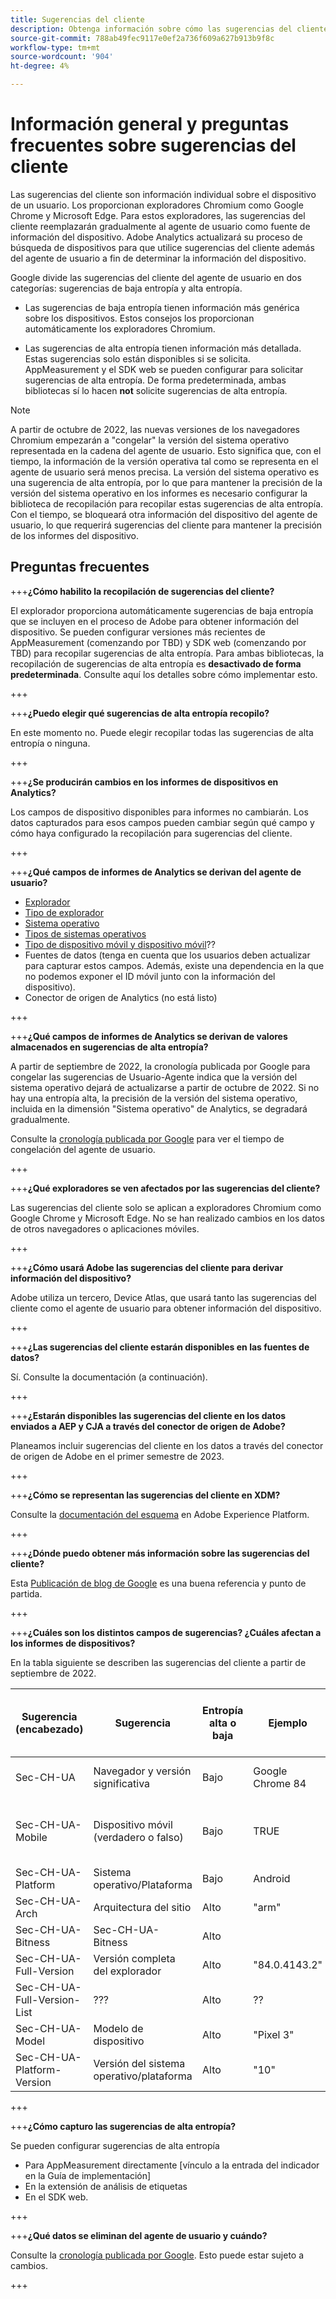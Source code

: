 ```yaml
---
title: Sugerencias del cliente
description: Obtenga información sobre cómo las sugerencias del cliente reemplazarán gradualmente al agente de usuario como fuente de información del dispositivo.
source-git-commit: 788ab49fec9117e0ef2a736f609a627b913b9f8c
workflow-type: tm+mt
source-wordcount: '904'
ht-degree: 4%

---
```



# Información general y preguntas frecuentes sobre sugerencias del cliente

Las sugerencias del cliente son información individual sobre el dispositivo de un usuario. Los proporcionan exploradores Chromium como Google Chrome y Microsoft Edge. Para estos exploradores, las sugerencias del cliente reemplazarán gradualmente al agente de usuario como fuente de información del dispositivo. Adobe Analytics actualizará su proceso de búsqueda de dispositivos para que utilice sugerencias del cliente además del agente de usuario a fin de determinar la información del dispositivo.

Google divide las sugerencias del cliente del agente de usuario en dos categorías: sugerencias de baja entropía y alta entropía.

* Las sugerencias de baja entropía tienen información más genérica sobre los dispositivos. Estos consejos los proporcionan automáticamente los exploradores Chromium.

* Las sugerencias de alta entropía tienen información más detallada. Estas sugerencias solo están disponibles si se solicita. AppMeasurement y el SDK web se pueden configurar para solicitar sugerencias de alta entropía. De forma predeterminada, ambas bibliotecas sí lo hacen **not** solicite sugerencias de alta entropía.

>[!NOTE]
>
>A partir de octubre de 2022, las nuevas versiones de los navegadores Chromium empezarán a &quot;congelar&quot; la versión del sistema operativo representada en la cadena del agente de usuario. Esto significa que, con el tiempo, la información de la versión operativa tal como se representa en el agente de usuario será menos precisa. La versión del sistema operativo es una sugerencia de alta entropía, por lo que para mantener la precisión de la versión del sistema operativo en los informes es necesario configurar la biblioteca de recopilación para recopilar estas sugerencias de alta entropía. Con el tiempo, se bloqueará otra información del dispositivo del agente de usuario, lo que requerirá sugerencias del cliente para mantener la precisión de los informes del dispositivo.

## Preguntas frecuentes

+++**¿Cómo habilito la recopilación de sugerencias del cliente?**

El explorador proporciona automáticamente sugerencias de baja entropía que se incluyen en el proceso de Adobe para obtener información del dispositivo. Se pueden configurar versiones más recientes de AppMeasurement (comenzando por TBD) y SDK web (comenzando por TBD) para recopilar sugerencias de alta entropía. Para ambas bibliotecas, la recopilación de sugerencias de alta entropía es **desactivado de forma predeterminada**. Consulte aquí los detalles sobre cómo implementar esto.

+++

+++**¿Puedo elegir qué sugerencias de alta entropía recopilo?**

En este momento no. Puede elegir recopilar todas las sugerencias de alta entropía o ninguna.

+++

+++**¿Se producirán cambios en los informes de dispositivos en Analytics?**

Los campos de dispositivo disponibles para informes no cambiarán. Los datos capturados para esos campos pueden cambiar según qué campo y cómo haya configurado la recopilación para sugerencias del cliente.

+++

+++**¿Qué campos de informes de Analytics se derivan del agente de usuario?**

* [Explorador](https://experienceleague.adobe.com/docs/analytics/components/dimensions/browser.html?lang=en)
* [Tipo de explorador](https://experienceleague.adobe.com/docs/analytics/components/dimensions/browser-type.html?lang=en)
* [Sistema operativo](https://experienceleague.adobe.com/docs/analytics/components/dimensions/operating-systems.html?lang=en)
* [Tipos de sistemas operativos](https://experienceleague.adobe.com/docs/analytics/components/dimensions/operating-system-types.html?lang=en)
* [Tipo de dispositivo móvil y dispositivo móvil](https://experienceleague.adobe.com/docs/analytics/components/dimensions/mobile-dimensions.html?lang=en)??
* Fuentes de datos (tenga en cuenta que los usuarios deben actualizar para capturar estos campos. Además, existe una dependencia en la que no podemos exponer el ID móvil junto con la información del dispositivo).
* Conector de origen de Analytics (no está listo)

+++

+++**¿Qué campos de informes de Analytics se derivan de valores almacenados en sugerencias de alta entropía?**

A partir de septiembre de 2022, la cronología publicada por Google para congelar las sugerencias de Usuario-Agente indica que la versión del sistema operativo dejará de actualizarse a partir de octubre de 2022. Si no hay una entropía alta, la precisión de la versión del sistema operativo, incluida en la dimensión &quot;Sistema operativo&quot; de Analytics, se degradará gradualmente.

Consulte la [cronología publicada por Google](https://blog.chromium.org/2021/09/user-agent-reduction-origin-trial-and-dates.html) para ver el tiempo de congelación del agente de usuario.

+++

+++**¿Qué exploradores se ven afectados por las sugerencias del cliente?**

Las sugerencias del cliente solo se aplican a exploradores Chromium como Google Chrome y Microsoft Edge. No se han realizado cambios en los datos de otros navegadores o aplicaciones móviles.

+++

+++**¿Cómo usará Adobe las sugerencias del cliente para derivar información del dispositivo?**

Adobe utiliza un tercero, Device Atlas, que usará tanto las sugerencias del cliente como el agente de usuario para obtener información del dispositivo.

+++

+++**¿Las sugerencias del cliente estarán disponibles en las fuentes de datos?**

Sí. Consulte la documentación (a continuación).

+++

+++**¿Estarán disponibles las sugerencias del cliente en los datos enviados a AEP y CJA a través del conector de origen de Adobe?**

Planeamos incluir sugerencias del cliente en los datos a través del conector de origen de Adobe en el primer semestre de 2023.

+++

+++**¿Cómo se representan las sugerencias del cliente en XDM?**

Consulte la [documentación del esquema](https://github.com/adobe/xdm/blob/master/components/datatypes/browserdetails.schema.json#L121) en Adobe Experience Platform.

+++

+++**¿Dónde puedo obtener más información sobre las sugerencias del cliente?**

Esta [Publicación de blog de Google](https://web.dev/user-agent-client-hints/) es una buena referencia y punto de partida.

+++

+++**¿Cuáles son los distintos campos de sugerencias? ¿Cuáles afectan a los informes de dispositivos?**

En la tabla siguiente se describen las sugerencias del cliente a partir de septiembre de 2022.

| Sugerencia (encabezado) | Sugerencia | Entropía alta o baja | Ejemplo | Campos de informes de Analytics |
| --- | --- | --- | --- | --- |
| Sec-CH-UA | Navegador y versión significativa | Bajo | Google Chrome 84 | [Navegador](https://experienceleague.adobe.com/docs/analytics/components/dimensions/browser.html?lang=en) y [Tipo de explorador](https://experienceleague.adobe.com/docs/analytics/components/dimensions/browser-type.html?lang=en) |
| Sec-CH-UA-Mobile | Dispositivo móvil (verdadero o falso) | Bajo | TRUE | [Tipo de dispositivo móvil y dispositivo móvil](https://experienceleague.adobe.com/docs/analytics/components/dimensions/mobile-dimensions.html?lang=en)?? |
| Sec-CH-UA-Platform | Sistema operativo/Plataforma | Bajo | Android | [Sistema operativo](https://experienceleague.adobe.com/docs/analytics/components/dimensions/operating-systems.html?lang=en) |
| Sec-CH-UA-Arch | Arquitectura del sitio | Alto | &quot;arm&quot; | Ninguna? |
| Sec-CH-UA-Bitness | Sec-CH-UA-Bitness | Alto |  | Ninguno? |
| Sec-CH-UA-Full-Version | Versión completa del explorador | Alto | &quot;84.0.4143.2&quot; | Ninguno? |
| Sec-CH-UA-Full-Version-List | ??? | Alto | ?? | Ninguno? |
| Sec-CH-UA-Model | Modelo de dispositivo | Alto | &quot;Pixel 3&quot; | Ninguno? |
| Sec-CH-UA-Platform-Version | Versión del sistema operativo/plataforma | Alto | &quot;10&quot; | [Sistema operativo](https://experienceleague.adobe.com/docs/analytics/components/dimensions/operating-systems.html?lang=en) |

+++

+++**¿Cómo capturo las sugerencias de alta entropía?**

Se pueden configurar sugerencias de alta entropía

* Para AppMeasurement directamente [vínculo a la entrada del indicador en la Guía de implementación]
* En la extensión de análisis de etiquetas
* En el SDK web.

+++

+++**¿Qué datos se eliminan del agente de usuario y cuándo?**

Consulte la [cronología publicada por Google](https://blog.chromium.org/2021/09/user-agent-reduction-origin-trial-and-dates.html). Esto puede estar sujeto a cambios.

+++